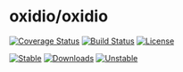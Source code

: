 # oxidio/oxidio

[![Coverage Status](https://coveralls.io/repos/github/oxidio/oxidio/badge.svg?branch=master)](https://coveralls.io/github/oxidio/oxidio?branch=master)
[![Build Status](https://travis-ci.org/oxidio/oxidio.svg?branch=master)](https://travis-ci.org/oxidio/oxidio)
[![License](https://poser.pugx.org/oxidio/oxidio/license)](https://packagist.org/packages/oxidio/oxidio)

[![Stable](https://poser.pugx.org/oxidio/oxidio/version)](https://packagist.org/packages/oxidio/oxidio)
[![Downloads](https://poser.pugx.org/oxidio/oxidio/downloads)](https://packagist.org/packages/oxidio/oxidio)
[![Unstable](https://poser.pugx.org/oxidio/oxidio/v/unstable)](https://packagist.org/packages/oxidio/oxidio)
